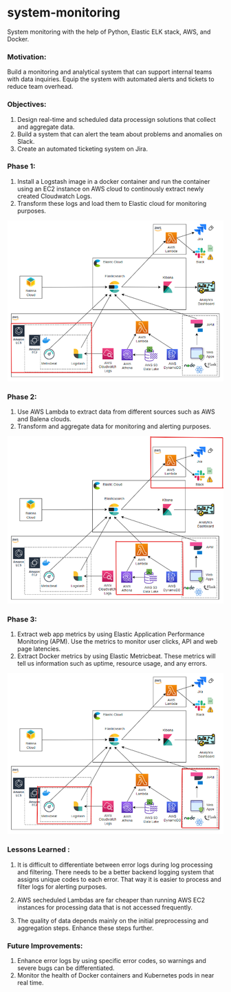 # system-monitoring
System monitoring with the help of Python, Elastic ELK stack, AWS, and Docker.

### Motivation:
Build a monitoring and analytical system that can support internal teams with data inquiries. Equip the system with automated alerts and tickets to reduce team overhead.

### Objectives:
1. Design real-time and scheduled data processign solutions that collect and aggregate data.
2. Build a system that can alert the team about problems and anomalies on Slack.
3. Create an automated ticketing system on Jira.

### Phase 1:
1. Install a Logstash image in a docker container and run the container using an EC2 instance on AWS cloud to continously extract newly created Cloudwatch Logs.
2. Transform these logs and load them to Elastic cloud for monitoring purposes.

![Alt text](images/design1-overview.png?raw=true "Title")


### Phase 2:
1. Use AWS Lambda to extract data from different sources such as AWS and Balena clouds.
2. Transform and aggregate data for monitoring and alerting purposes.

![Alt text](images/design2-overview.png?raw=true "Title")


### Phase 3:
1. Extract web app metrics by using Elastic Application Performance Monitoring (APM). Use the metrics to monitor user clicks, API and web page latencies.
2. Extract Docker metrics by using Elastic Metricbeat. These metrics will tell us information such as uptime, resource usage, and any errors.

![Alt text](images/design3-overview.png?raw=true "Title")

### Lessons Learned :
1. It is difficult to differentiate between error logs during log processing and filtering. There needs to be a better backend logging system that assigns unique codes to each error. That way it is easier to process and filter logs for alerting purposes.

2. AWS secheduled Lambdas are far cheaper than running AWS EC2 instances for processing data that is not accessed frequently.

3. The quality of data depends mainly on the initial preprocessing and aggregation steps. Enhance these steps further.

### Future Improvements:
1. Enhance error logs by using specific error codes, so warnings and severe bugs can be differentiated.
2. Monitor the health of Docker containers and Kubernetes pods in near real time.
